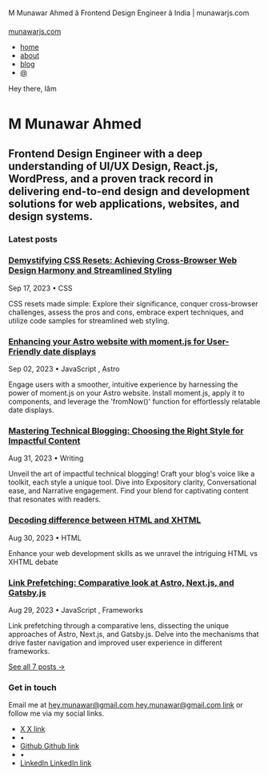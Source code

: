  M Munawar Ahmed â Frontend Design Engineer â India | munawarjs.com
    

[munawarjs.com](/ "Home")

* [home](/ "Home")
* [about](/about "About")
* [blog](/posts "Blog")
* [@](mailto:hey.munawar@gmail.com "Email")
   

Hey there, Iâm 

M Munawar Ahmed
===============

Frontend Design Engineer with a deep understanding of UI/UX Design, React.js, WordPress, and a proven track record in delivering end-to-end design and development solutions for web applications, websites, and design systems.
--------------------------------------------------------------------------------------------------------------------------------------------------------------------------------------------------------------------------------

### Latest posts

### [Demystifying CSS Resets: Achieving Cross-Browser Web Design Harmony and Streamlined Styling](/posts/css-reset)

Sep 17, 2023  •    CSS

CSS resets made simple: Explore their significance, conquer cross-browser challenges, assess the pros and cons, embrace expert techniques, and utilize code samples for streamlined web styling.

### [Enhancing your Astro website with moment.js for User-Friendly date displays](/posts/momentjs-astro-website)

Sep 02, 2023  •    JavaScript ,   Astro

Engage users with a smoother, intuitive experience by harnessing the power of moment.js on your Astro website. Install moment.js, apply it to components, and leverage the 'fromNow()' function for effortlessly relatable date displays.

### [Mastering Technical Blogging: Choosing the Right Style for Impactful Content](/posts/technical-writing-styles-blogging)

Aug 31, 2023  •    Writing

Unveil the art of impactful technical blogging! Craft your blog's voice like a toolkit, each style a unique tool. Dive into Expository clarity, Conversational ease, and Narrative engagement. Find your blend for captivating content that resonates with readers.

### [Decoding difference between HTML and XHTML](/posts/difference-between-HTML-XHTML)

Aug 30, 2023  •    HTML

Enhance your web development skills as we unravel the intriguing HTML vs XHTML debate

### [Link Prefetching: Comparative look at Astro, Next.js, and Gatsby.js](/posts/link-prefetching-astro-next-gatsby)

Aug 29, 2023  •    JavaScript ,   Frameworks

Link prefetching through a comparative lens, dissecting the unique approaches of Astro, Next.js, and Gatsby.js. Delve into the mechanisms that drive faster navigation and improved user experience in different frameworks.

[See all 7 posts →](/posts)

  

### Get in touch

Email me at  [hey.munawar@gmail.com hey.munawar@gmail.com link](mailto:hey.munawar@gmail.com)  or follow me via my social links.

* [X X link](https://twitter.com/munawarjs)
* •
* [Github Github link](https://github.com/munawar-js)
* •
* [LinkedIn LinkedIn link](https://www.linkedin.com/in/munawarjs/)

  